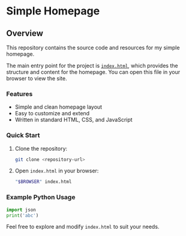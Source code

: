 # Simple Homepage

## Overview

This repository contains the source code and resources for my simple homepage.

The main entry point for the project is [`index.html`](./index.html), which provides the structure and content for the homepage. You can open this file in your browser to view the site.

### Features

- Simple and clean homepage layout
- Easy to customize and extend
- Written in standard HTML, CSS, and JavaScript

### Quick Start

1. Clone the repository:
    ```sh
    git clone <repository-url>
    ```
2. Open `index.html` in your browser:
    ```sh
    "$BROWSER" index.html
    ```

### Example Python Usage

```py
import json
print('abc')
```

Feel free to explore and modify `index.html` to suit your needs.

